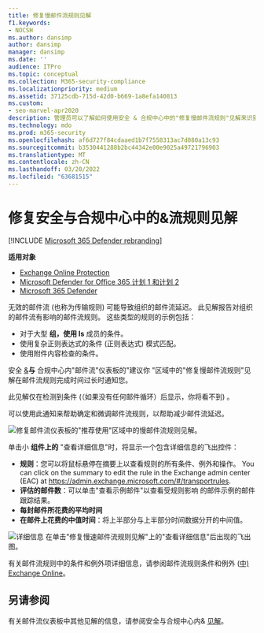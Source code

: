 ```yaml
---
title: 修复慢邮件流规则见解
f1.keywords:
- NOCSH
ms.author: dansimp
author: dansimp
manager: dansimp
ms.date: ''
audience: ITPro
ms.topic: conceptual
ms.collection: M365-security-compliance
ms.localizationpriority: medium
ms.assetid: 37125cdb-715d-42d0-b669-1a8efa140813
ms.custom:
- seo-marvel-apr2020
description: 管理员可以了解如何使用安全 & 合规中心中的"修复慢邮件流规则"见解来识别和修复无效或损坏的邮件流规则 (也称为) 传输规则。
ms.technology: mdo
ms.prod: m365-security
ms.openlocfilehash: af6d727f84cdaaed1b7f7558313ac7d080a13c93
ms.sourcegitcommit: b3530441288b2bc44342e00e9025a49721796903
ms.translationtype: MT
ms.contentlocale: zh-CN
ms.lasthandoff: 03/20/2022
ms.locfileid: "63681515"
---
```

# <a name="fix-slow-mail-flow-rules-insight-in-the-security--compliance-center"></a>修复安全与合规中心中的&流规则见解

[!INCLUDE [Microsoft 365 Defender rebranding](../includes/microsoft-defender-for-office.md)]

**适用对象**
- [Exchange Online Protection](exchange-online-protection-overview.md)
- [Microsoft Defender for Office 365 计划 1 和计划 2](defender-for-office-365.md)
- [Microsoft 365 Defender](../defender/microsoft-365-defender.md)

无效的邮件流 (也称为传输规则) 可能导致组织的邮件流延迟。 此见解报告对组织的邮件流有影响的邮件流规则。 这些类型的规则的示例包括：

- 对于大型 **组，使用 Is** 成员的条件。
- 使用复杂正则表达式的条件 (正则表达式) 模式匹配。
- 使用附件内容检查的条件。

安全 [&](https://protection.office.com)**与** 合规中心内"邮件流"仪表板的"建议你 [](mail-flow-insights-v2.md)"区域中的"修复慢邮件流规则"见解在邮件流规则完成时间过长时通知您。

此见解仅在检测到条件 (（如果没有任何邮件循环）后显示，你将看不到) 。

可以使用此通知来帮助确定和微调邮件流规则，以帮助减少邮件流延迟。

![修复邮件流仪表板的"推荐使用"区域中的慢邮件流规则见解。](../../media/mfi-fix-slow-mail-flow-rules.png)

单击小 **组件上的** "查看详细信息"时，将显示一个包含详细信息的飞出控件：

- **规则**：您可以将鼠标悬停在摘要上以查看规则的所有条件、例外和操作。 You can click on the summary to edit the rule in the Exchange admin center (EAC) at <https://admin.exchange.microsoft.com/#/transportrules>.
- **评估的邮件数**：可以单击"查看示例邮件"以查看受规则影响 [](message-trace-scc.md)的邮件示例的邮件跟踪结果。
- **每封邮件所花费的平均时间**
- **在邮件上花费的中值时间**：将上半部分与上半部分时间数据分开的中间值。

![详细信息 在单击"修复慢速邮件流规则见解"上的"查看详细信息"后出现的飞出图。](../../media/mfi-fix-slow-mail-flow-rules-details.png)

有关邮件流规则中的条件和例外项详细信息，请参阅邮件流规则条件和例外 ([中) Exchange Online](/Exchange/security-and-compliance/mail-flow-rules/conditions-and-exceptions)。

## <a name="see-also"></a>另请参阅

有关邮件流仪表板中其他见解的信息，请参阅安全与合规中心内& [见解](mail-flow-insights-v2.md)。